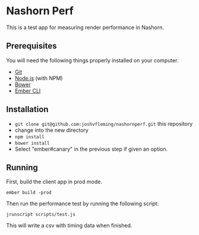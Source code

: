 # Nashorn Perf

This is a test app for measuring render performance in Nashorn.

## Prerequisites

You will need the following things properly installed on your computer.

* [Git](http://git-scm.com/)
* [Node.js](http://nodejs.org/) (with NPM)
* [Bower](http://bower.io/)
* [Ember CLI](http://www.ember-cli.com/)

## Installation

* `git clone git@github.com:joshvfleming/nashornperf.git` this repository
* change into the new directory
* `npm install`
* `bower install`
* Select "ember#canary" in the previous step if given an option.

## Running

First, build the client app in prod mode.

`ember build -prod`

Then run the performance test by running the following script:

`jrunscript scripts/test.js`

This will write a csv with timing data when finished.
